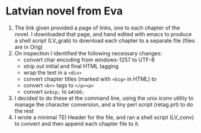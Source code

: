 # Latvian novel from Eva
1. The link given provided a page of links, one to each chapter of the novel. I downloaded that page, and hand edited with emacs to produce a shell script (LV_grab) to download each chapter to a separate file (files are in Orig)
2. On inspection I identified the following necessary changes:
   - convert char encoding from windows-1257 to UTF-8
   - strip out initial and final HTML tagging
   - wrap the text in a `<div>`
   - convert chapter titles (marked with `<big>` in HTML) to <head>
   - convert `<br>` tags to `</p><p>`
   - convert `&nbsp;` to `&#160;` 
3. I decided to do these at the command line, using the unix iconv utility to manage the character conversion, and a tiny perl script (retag.prl) to do the rest
4. I wrote a minimal TEI Header for the file, and ran a shell script (LV_conv) to convert and then append each chapter file to it.
 
